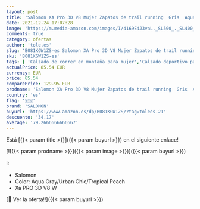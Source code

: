 ```yaml
---
layout: post
title: 'Salomon XA Pro 3D V8 Mujer Zapatos de trail running  Gris  Aqua Gray/Urban Chic/Tropical Peach   45 ⅓ EU'
date: 2021-12-24 17:07:28
image: 'https://m.media-amazon.com/images/I/4169E4J3vaL._SL500_._SL400_.jpg'
comments: true
category: ofertas
author: 'tole.es'
slug: 'B081KGW1ZS-es Salomon XA Pro 3D V8 Mujer Zapatos de trail running Gris...'
sku: 'B081KGW1ZS-es'
tags: [ 'Calzado de correr en montaña para mujer','Calzado deportivo para mujer','Calzados de running para mujer','Zapatillas y calzado deportivo para mujer','Zapatos','Zapatos para mujer','Zapatos y complementos','salomon','zapatos', ]
actualPrice: 85.54 EUR
currency: EUR
price: 85.54
comparePrice: 129.95 EUR
prodname: 'Salomon XA Pro 3D V8 Mujer Zapatos de trail running  Gris  Aqua Gray/Urban Chic/Tropical Peach   45 ⅓ EU'
country: 'es'
flag: '🇪🇸'
brand: 'SALOMON'
buyurl: 'https://www.amazon.es/dp/B081KGW1ZS/?tag=tolees-21'
descuento: '34.17'
average: '79.2666666666667'
---
```


Está [{{< param title >}}]({{< param buyurl >}}) en el siguiente enlace!

[![{{< param prodname >}}]({{< param image >}})]({{< param buyurl >}})

ℹ️:

- Salomon
- Color: Aqua Gray/Urban Chic/Tropical Peach
- Xa PRO 3D V8 W

[🛒 Ver la oferta!!]({{< param buyurl >}})
